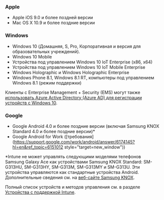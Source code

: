 

### <a name="apple"></a>Apple
  - Apple iOS 9.0 и более поздней версии
  - Mac OS X 10.9 и более поздние версии

### <a name="windows"></a>Windows
  - Windows 10 (Домашняя, S, Pro, Корпоративная и версия для образовательных учреждений).
  - Windows 10 Mobile
  - Устройства под управлением Windows 10 IoT Enterprise (x86, x64)
  - Устройства под управлением Windows 10 IoT Mobile Enterprise
  - Windows Holographic и Windows Holographic Enterprise
  - Windows Phone 8.1, Windows 8.1 RT, компьютеры под управлением Windows 8.1 (режим поддержки)
  
  Клиенты с Enterprise Management + Security (EMS) могут также [использовать Azure Active Directory (Azure AD) для регистрации устройств с Windows 10](/intune-classic/deploy-use/set-up-windows-device-management-with-microsoft-intune#azure-active-directory-enrollment).

### <a name="google"></a>Google
- Google Android 4.0 и более поздние версии (включая Samsung KNOX Standard 4.0 и более поздние версии)*
- Google Android for Work ([требования](https://support.google.com/work/android/answer/6174145?hl=en&ref_topic=6151012 style="target=new_window"))

*Intune не может управлять следующими моделями телефонов Samsung Galaxy Ace как устройствами Samsung KNOX Standard: SM-G313HU, SM-G313HY, SM-G313M, SM-G313MY и SM-G313U. Эти устройства управляются как стандартные устройства Android. Дополнительные сведения см. на [веб-сайте Samsung KNOX](https://www.samsungknox.com/en).

Полный список устройств и методов управления см. в разделе [Устройства с поддержкой Intune](/intune/supported-devices-browsers#intune-supported-devices).

